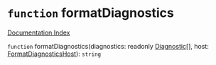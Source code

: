# `function` formatDiagnostics

[Documentation Index](../README.md)

`function` formatDiagnostics(diagnostics: readonly [Diagnostic](../interface.Diagnostic/README.md)\[], host: [FormatDiagnosticsHost](../interface.FormatDiagnosticsHost/README.md)): `string`

